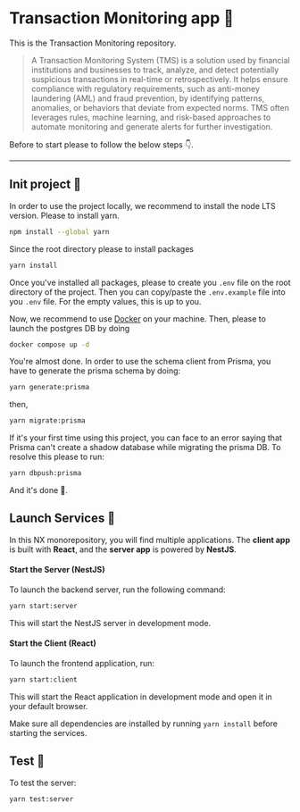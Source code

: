# Transaction Monitoring app 🚀

This is the Transaction Monitoring repository.

> A Transaction Monitoring System (TMS) is a solution used by financial institutions and businesses to track, analyze, and detect potentially suspicious transactions in real-time or retrospectively. It helps ensure compliance with regulatory requirements, such as anti-money laundering (AML) and fraud prevention, by identifying patterns, anomalies, or behaviors that deviate from expected norms. TMS often leverages rules, machine learning, and risk-based approaches to automate monitoring and generate alerts for further investigation.

Before to start please to follow the below steps 👇.

---

## Init project 🔩

In order to use the project locally, we recommend to install the node LTS version.
Please to install yarn.

```sh
npm install --global yarn
```

Since the root directory please to install packages

```sh
yarn install
```

Once you've installed all packages, please to create you `.env` file on the root directory of the project. Then you can copy/paste the `.env.example` file into you `.env` file.
For the empty values, this is up to you.

Now, we recommend to use [Docker](https://www.docker.com/products/docker-desktop/) on your machine.
Then, please to launch the postgres DB by doing

```sh
docker compose up -d
```

You're almost done. In order to use the schema client from Prisma, you have to generate the prisma schema by doing:

```sh
yarn generate:prisma
```

then,

```sh
yarn migrate:prisma
```

If it's your first time using this project, you can face to an error saying that Prisma can't create a shadow database while migrating the prisma DB.
To resolve this please to run:

```sh
yarn dbpush:prisma
```

And it's done 🎉.

## Launch Services 🏁

In this NX monorepository, you will find multiple applications. The **client app** is built with **React**, and the **server app** is powered by **NestJS**.

#### Start the Server (NestJS)

To launch the backend server, run the following command:

```sh
yarn start:server
```

This will start the NestJS server in development mode.

#### Start the Client (React)

To launch the frontend application, run:

```sh
yarn start:client
```

This will start the React application in development mode and open it in your default browser.

Make sure all dependencies are installed by running `yarn install` before starting the services.

## Test 🧪

To test the server:

```sh
yarn test:server
```
